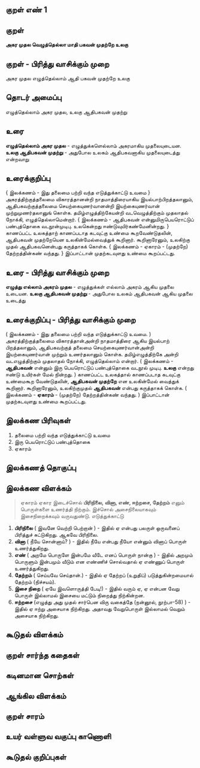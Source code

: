 ## குறள் எண் 1


## குறள் 

**அகர முதல வெழுத்தெல்லா மாதி 
பகவன் முதற்றே உலகு**

## குறள் - பிரித்து வாசிக்கும் முறை

அகர முதல எழுத்தெல்லாம் ஆதி 
பகவன் முதற்றே உலகு

## தொடர் அமைப்பு

எழுத்தெல்லாம் அகர முதல, உலகு ஆதிபகவன் முதற்று

## உரை

**எழுத்தெல்லாம் அகர முதல** - எழுத்துக்களெல்லாம் அகரமாகிய முதலையுடையன.
**உலகு ஆதிபகவன் முதற்று**  - அதுபோல உலகம் ஆதிபகவனாகிய முதலையுடைத்து என்றவாறு

## உரைக்குறிப்பு

{ இலக்கணம் - இது தலைமை பற்றி வந்த எடுத்துக்காட்டு உவமை }
அகரத்திற்குத்தலைமை விகாரத்தானன்றி நாதமாத்திரையாகிய இயல்பாற்பிறத்தலானும், ஆதிபகவற்குத்தலைமை செயற்கையுணர்வானன்றி இயற்கையுணர்வான் முற்றுமுணர்தலானுங் கொள்க. தமிழ்எழுத்திற்கேயன்றி வடவெழுத்திற்கும் முதலாதல் நோக்கி, எழுத்தெல்லாமென்றார்.
{ இலக்கணம் - ஆதிபகவன் என்னுமிருபெயரொட்டுப் பண்புத்தொகை வடநூன்முடிபு. உலகென்றது ஈண்டுவுயிர்கண்மேனின்றது. }
காணப்பட்ட உலகத்தாற் காணப்படாத கடவுட்கு உண்மை கூறவேண்டுதலின், ஆதிபகவன் முதற்றேயென உலகின்மேல்வைத்துக் கூறினார்.
கூறினாரேனும், உலகிற்கு முதல் ஆதிபகவனென்பது கருத்தாகக் கொள்க.
{ இலக்கணம் - ஏகாரம் - (முதற்றே) தேற்றத்தின்கண் வந்தது. }
இப்பாட்டான் முதற்கடவுளது உண்மை கூறப்பட்டது.

## உரை - பிரித்து வாசிக்கும் முறை

**எழுத்து எல்லாம் அகரம் முதல** - 
எழுத்துக்கள் எல்லாம் அகரம் ஆகிய முதலை உடையன.
**உலகு ஆதிபகவன் முதற்று**  - 
அதுபோல உலகம் ஆதிபகவன் ஆகிய முதலை உடைத்து


## உரைக்குறிப்பு - பிரித்து வாசிக்கும் முறை

( இலக்கணம் - இது தலைமை பற்றி வந்த எடுத்துக்காட்டு உவமை. )
அகரத்திற்குத்தலைமை  விகாரத்தான்அன்றி நாதமாத்திரை ஆகிய இயல்பாற் பிறத்தலானும், ஆதிபகவற்குத் தலைமை செயற்கையுணர்வான்அன்றி இயற்கையுணர்வான் முற்றும் உணர்தலானும் கொள்க. தமிழ்எழுத்திற்கே அன்றி வடஎழுத்திற்கும் முதலாதல் நோக்கி, எழுத்தெல்லாம் என்றார்.
( இலக்கணம் - **ஆதிபகவன்** என்னும் இரு பெயரொட்டுப் பண்புத்தொகை வடநூல் முடிபு. **உலகு** என்றது ஈண்டு உயிர்கள் மேல் நின்றது. )
காணப்பட்ட உலகத்தால் காணப்படாத கடவுட்கு உண்மைகூற வேண்டுதலின், **ஆதிபகவன் முதற்றே** என உலகின்மேல் வைத்துக் கூறினார்.
கூறினாரேனும், உலகிற்குமுதல் **ஆதிபகவன்** என்பது கருத்தாகக் கொள்க.
( இலக்கணம் - 	**ஏகாரம்** - (முதற்றே) தேற்றத்தின்கண் வந்தது. )
இப்பாட்டான் முதற்கடவுளது உண்மை கூறப்பட்டது.

## இலக்கண பிரிவுகள் 

1. தலைமை பற்றி வந்த எடுத்துக்காட்டு உவமை
2. இரு பெயரொட்டுப் பண்புத்தொகை
3. ஏகாரம்

## இலக்கணத் தொகுப்பு 


## இலக்கண விளக்கம்

> ஏகாரம்
ஏகார இடைச்சொல் **பிரிநிலை, வினா, எண், ஈற்றசை, தேற்றம்** எனும் பொருள்களை உணர்த்தி நிற்கும். இச்சொல் அசைநிலையாகவும் இசைநிறைக்கவும் வருவதுண்டு.
எடுத்துக்காட்டு 
1. **பிரிநிலை**  ( இவனே வெற்றி பெற்றான் ) - இதில் ஏ என்பது பலருள் ஒருவனைப் பிரித்துச் சுட்டுகிறது. ஆகவே பிரிநிலை.
2. **வினா**  ( நீயே சொன்னாய்? ) -  இதில் நீயே என்பது நீயோ என்னும் வினாப் பொருள் உணர்த்துகிறது. 
3. **எண்**  ( அறமே பொருளே இன்பமே வீடே எனப் பொருள் நான்கு )  - இதில் அறமும் பொருளும் இன்பமும் வீடும் என எண்ணிச் சொல்வதால் ஏ எண்ணுப் பொருள் உணர்த்துகிறது.
4. **தேற்றம்**  ( செய்யவே செய்தான்.)  - இதில் ஏ தேற்றப் (உறுதிப்) படுத்துகின்றமையால் தேற்றம் (நிச்சயம்).
5. **இசை நிறை**  ( ஏயே இவளொருத்தி பேடி!) - இதில் வரும் ஏ, ஏ என்பன வேறு பொருள் இல்லாமல் இசையை மட்டும் நிறைத்து நிற்கின்றன.
6. **ஈற்றசை**  (எழுத்து அது முதல் சார்பென விரு வகைத்தே (நன்னூல், நூற்பா-58) ) 	-  இதில் ஏ ஈற்று அசையாக நிற்கிறது. அதாவது வேறுபொருள் இல்லாமல் வெறும் அசையாக நிற்கிறது.


## கூடுதல் விளக்கம்


## குறள் சார்ந்த கதைகள் 


## கடினமான சொற்கள்


## ஆங்கில விளக்கம்


## குறள் சாரம் 


## உயர் வள்ளுவ வகுப்பு காணொளி


## கூடுதல் குறிப்புகள்
